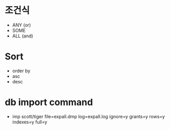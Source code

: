 # 조건식
- ANY (or)
- SOME 
- ALL (and)

# Sort
- order by
- asc
- desc

# db import command
- imp scott/tiger file=expall.dmp log=expall.log ignore=y grants=y rows=y indexes=y full=y
